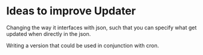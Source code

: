 # Ideas to improve Updater

Changing the way it interfaces with json, such that you can specify what get
updated when directly in the json.

Writing a version that could be used in conjunction with cron.
